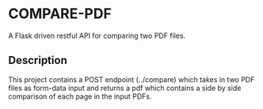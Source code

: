 # COMPARE-PDF

A Flask driven restful API for comparing two PDF files.

## Description

This project contains a POST endpoint (../compare) which takes in two PDF files as form-data input and returns a pdf which contains a side by side comparison of each page in the input PDFs.
